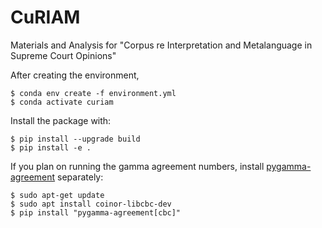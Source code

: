 # CuRIAM
Materials and Analysis for "Corpus re Interpretation and Metalanguage in Supreme Court Opinions"

After creating the environment,

```
$ conda env create -f environment.yml
$ conda activate curiam
```
Install the package with:
```
$ pip install --upgrade build
$ pip install -e .
```

If you plan on running the gamma agreement numbers, install [pygamma-agreement](https://pypi.org/project/pygamma-agreement/) separately:

```
$ sudo apt-get update
$ sudo apt install coinor-libcbc-dev
$ pip install "pygamma-agreement[cbc]"
```